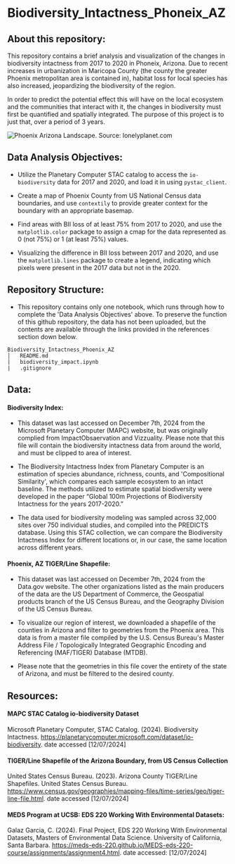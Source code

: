 # Biodiversity_Intactness_Phoneix_AZ

## About this repository:
This repository contains a brief analysis and visualization of the changes in biodiversity intactness from 2017 to 2020 in Phoneix, Arizona. Due to recent increases in urbanization in Maricopa County (the county the greater Phoenix metropolitan area is contained in), habitat loss for local species has also increased, jeopardizing the biodiversity of the region. 

In order to predict the potential effect this will have on the local ecosystem and the communities that interact with it, the changes in biodiversity must first be quantified and spatially integrated. The purpose of this project is to just that, over a period of 3 years. 

![Phoenix Arizona Landscape. Source: lonelyplanet.com](https://lp-cms-production.imgix.net/2024-06/GettyImages-1288752517.jpg?w=1440&h=810&fit=crop&auto=format&q=75) 

## Data Analysis Objectives:

- Utilize the Planetary Computer STAC catalog to access the `io-biodiversity` data for 2017 and 2020, and load it in using `pystac_client`.

- Create a map of Phoenix County from US National Census data boundaries, and use `contextily` to provide greater context for the boundary with an appropriate basemap.

- Find areas with BII loss of at least 75% from 2017 to 2020, and use the `matplotlib.color` package to assign a cmap for the data represented as 0 (not 75%) or 1 (at least 75%) values.

- Visualizing the difference in BII loss between 2017 and 2020, and use the `matplotlib.lines` package to create a legend, indicating which pixels were present in the 2017 data but not in the 2020.

## Repository Structure:

- This repository contains only one notebook, which runs through how to complete the 'Data Analysis Objectives' above. To preserve the function of this github repository, the data has not been uploaded, but the contents are available through the links provided in the references section down below. 
```
Biodiversity_Intactness_Phoenix_AZ
│   README.md
|   biodiversity_impact.ipynb
|   .gitignore
```

## Data:
#### Biodiversity Index:
- This dataset was last accessed on December 7th, 2024 from the Microsoft Planetary Computer (MAPC) website, but was originally complied from ImpactObsaervation and Vizzuality. 
Please note that this file will contain the biodiversity intactness data from around the world, and must be clipped to area of interest.

- The Biodiversity Intactness Index from Planetary Computer is an estimation of species abundance, richness, counts, and 'Compositional Similarity', which compares each sample ecosystem to an intact baseline. The methods utilized to estimate spatial biodiversity were developed in the paper “Global 100m Projections of Biodiversity Intactness for the years 2017-2020.”

- The data used for biodiversity modeling was sampled across 32,000 sites over 750 individual studies, and compiled into the PREDICTS database. Using this STAC collection, we can compare the Biodiversity Intactness Index for different locations or, in our case, the same location across different years.

#### Phoenix, AZ TIGER/Line Shapefile:
- This dataset was last accessed on December 7th, 2024 from the Data.gov website. The other organizations listed as the main producers of the data are the US Department of Commerce, the Geospatial products branch of the US Census Bureau, and the Geography Division of the US Census Bureau. 

- To visualize our region of interest, we downloaded a shapefile of the counties in Arizona and filter to geometries from the Phoenix area. This data is from a master file compiled by the U.S. Census Bureau's Master Address File / Topologically Integrated Geographic Encoding and Referencing (MAF/TIGER) Database (MTDB).

- Please note that the geometries in this file cover the entirety of the state of Arizona, and must be filtered to the desired county. 


## Resources:

#### MAPC STAC Catalog io-biodiversity Dataset
Microsoft Planetary Computer, STAC Catalog. (2024). Biodiversity Intactness. https://planetarycomputer.microsoft.com/dataset/io-biodiversity. date accessed [12/07/2024]

#### TIGER/Line Shapefile of the Arizona Boundary, from US Census Collection
United States Census Bureau. (2023). Arizona County TIGER/Line Shapefiles. United States Census Bureau. https://www.census.gov/geographies/mapping-files/time-series/geo/tiger-line-file.html. date accessed [12/07/2024]

#### MEDS Program at UCSB: EDS 220 Working With Environmental Datasets:
Galaz Garcia, C. (2024). Final Project, EDS 220 Working With Environmental Datasets, Masters of Environmental Data Science. University of California, Santa Barbara. 
https://meds-eds-220.github.io/MEDS-eds-220-course/assignments/assignment4.html. date accessed: [12/07/2024] 
